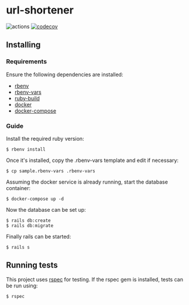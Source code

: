 # url-shortener

![actions](https://github.com/fiinnnn/url-shortener/actions/workflows/test.yml/badge.svg)
[![codecov](https://codecov.io/gh/fiinnnn/url-shortener/branch/master/graph/badge.svg?token=MFNDULY2AL)](https://codecov.io/gh/fiinnnn/url-shortener)

## Installing

### Requirements
Ensure the following dependencies are installed:
* [rbenv](https://github.com/rbenv/rbenv)
* [rbenv-vars](https://github.com/rbenv/rbenv-vars)
* [ruby-build](https://github.com/rbenv/ruby-build)
* [docker](https://www.docker.com/)
* [docker-compose](https://docs.docker.com/compose/install/)

### Guide
Install the required ruby version:
```
$ rbenv install
```

Once it's installed, copy the .rbenv-vars template and edit if necessary:
```
$ cp sample.rbenv-vars .rbenv-vars
```

Assuming the docker service is already running, start the database container:
```
$ docker-compose up -d
```

Now the database can be set up:
```
$ rails db:create
$ rails db:migrate
```

Finally rails can be started:
```
$ rails s
```

## Running tests
This project uses [rspec](https://rspec.info/) for testing.
If the rspec gem is installed, tests can be run using:
```
$ rspec
```
